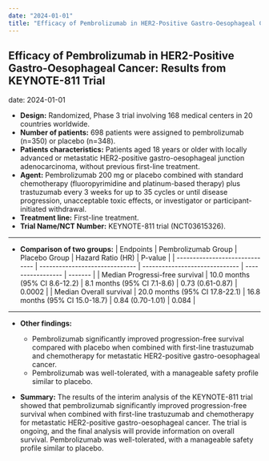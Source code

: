 ```yaml
---
date: "2024-01-01"
title: "Efficacy of Pembrolizumab in HER2-Positive Gastro-Oesophageal Cancer: Results from KEYNOTE-811 Trial"
---
```


## Efficacy of Pembrolizumab in HER2-Positive Gastro-Oesophageal Cancer: Results from KEYNOTE-811 Trial

date: 2024-01-01

- **Design:** Randomized, Phase 3 trial involving 168 medical centers in 20 countries worldwide.
- **Number of patients:** 698 patients were assigned to pembrolizumab (n=350) or placebo (n=348).
- **Patients characteristics:** Patients aged 18 years or older with locally advanced or metastatic HER2-positive gastro-oesophageal junction adenocarcinoma, without previous first-line treatment.
- **Agent:** Pembrolizumab 200 mg or placebo combined with standard chemotherapy (fluoropyrimidine and platinum-based therapy) plus trastuzumab every 3 weeks for up to 35 cycles or until disease progression, unacceptable toxic effects, or investigator or participant-initiated withdrawal.
- **Treatment line:** First-line treatment.
- **Trial Name/NCT Number:** KEYNOTE-811 trial (NCT03615326).

---
- **Comparison of two groups:**
| Endpoints                      | Pembrolizumab Group            | Placebo Group                  | Hazard Ratio (HR) | P-value |
| ------------------------------ | ------------------------------ | ------------------------------ | ----------------- | ------- |
| Median Progressi-free survival | 10.0 months (95% CI 8.6-12.2)  | 8.1 months (95% CI 7.1-8.6)    | 0.73 (0.61-0.87)  | 0.0002  |
| Median Overall survival        | 20.0 months (95% CI 17.8-22.1) | 16.8 months (95% CI 15.0-18.7) | 0.84 (0.70-1.01)  | 0.084   |
---

- **Other findings:**

  - Pembrolizumab significantly improved progression-free survival compared with placebo when combined with first-line trastuzumab and chemotherapy for metastatic HER2-positive gastro-oesophageal cancer.
  - Pembrolizumab was well-tolerated, with a manageable safety profile similar to placebo.

- **Summary:** The results of the interim analysis of the KEYNOTE-811 trial showed that pembrolizumab significantly improved progression-free survival when combined with first-line trastuzumab and chemotherapy for metastatic HER2-positive gastro-oesophageal cancer. The trial is ongoing, and the final analysis will provide information on overall survival. Pembrolizumab was well-tolerated, with a manageable safety profile similar to placebo.

